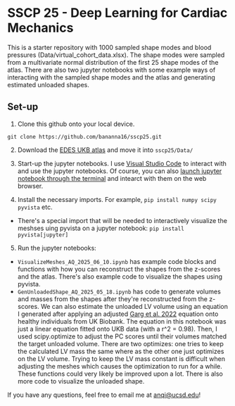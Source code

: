 # SSCP 25 - Deep Learning for Cardiac Mechanics

This is a starter repository with 1000 sampled shape modes and blood pressures (Data/virtual_cohort_data.xlsx). The shape modes were sampled from a multivariate normal distribution of the first 25 shape modes of the atlas. There are also two jupyter notebooks with some example ways of interacting with the sampled shape modes and the atlas and generating estimated unloaded shapes.

## Set-up

1. Clone this github onto your local device.

```
git clone https://github.com/bananna16/sscp25.git
```

2. Download the [EDES UKB atlas](https://drive.google.com/file/d/1nGlaEU_l6eJrSsk2DGX7Uqq0DgcDJU31/view?usp=sharing) and move it into `sscp25/Data/`

3. Start-up the jupyter notebooks. I use [Visual Studio Code](https://code.visualstudio.com/) to interact with and use the jupyter notebooks. Of course, you can also [launch jupyter notebook through the terminal](https://docs.jupyter.org/en/latest/running.html) and intearct with them on the web browser.

4. Install the necessary imports. For example, `pip install numpy scipy pyvista` etc.

- There's a special import that will be needed to interactively visualize the meshses uing pyvista on a jupyter notebook: `pip install pyvista[jupyter]`

5. Run the jupyter notebooks:
- `VisualizeMeshes_AQ_2025_06_10.ipynb` has example code blocks and functions with how you can reconstruct the shapes from the z-scores and the atlas. There's also example code to visualize the shapes using pyvista.
- `GenUnloadedShape_AQ_2025_05_18.ipynb` has code to generate volumes and masses from the shapes after they're reconstructed from the z-scores. We can also estimate the unloaded LV volume using an equation I generated after applying an adjusted [Garg et al. 2022](https://pubmed.ncbi.nlm.nih.gov/35512290/) equation onto healthy individuals from UK Biobank. The equation in this notebook was just a linear equation fitted onto UKB data (with a r^2 = 0.98). Then, I used scipy.optimize to adjust the PC scores until their volumes matched the target unloaded volume. There are two optimizes: one tries to keep the calculated LV mass the same where as the other one just optimizes on the LV volume. Trying to keep the LV mass constant is difficult when adjusting the meshes which causes the optimization to run for a while. These functions could very likely be improved upon a lot. There is also more code to visualize the unloaded shape.

If you have any questions, feel free to email me at anqi@ucsd.edu!
